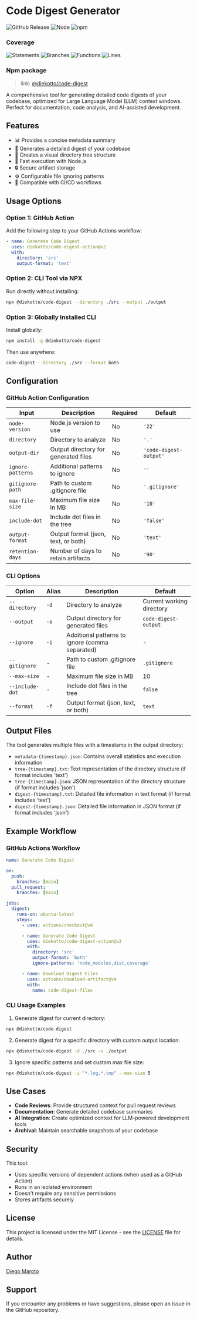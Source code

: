 # Code Digest Generator

![GitHub Release](https://img.shields.io/github/v/release/diekotto/code-digest-action?logo=githubactions)
![Node](https://img.shields.io/badge/nodejs-v22-green?logo=nodedotjs)
![npm](https://img.shields.io/npm/v/@diekotto/code-digest)

### Coverage

![Statements](https://img.shields.io/badge/statements-91.94%25-brightgreen)
![Branches](https://img.shields.io/badge/branches-80.64%25-green)
![Functions](https://img.shields.io/badge/functions-87.87%25-green)
![Lines](https://img.shields.io/badge/lines-91.94%25-brightgreen)

### Npm package

> link: [@diekotto/code-digest](https://www.npmjs.com/package/@diekotto/code-digest)

A comprehensive tool for generating detailed code digests of your codebase, optimized for Large Language Model (LLM) context windows. Perfect for documentation, code analysis, and AI-assisted development.

## Features

- 📊 Provides a concise metadata summary
- 📝 Generates a detailed digest of your codebase
- 🌳 Creates a visual directory tree structure
- 🚀 Fast execution with Node.js
- 🔒 Secure artifact storage
- ⚙️ Configurable file ignoring patterns
- 🔄 Compatible with CI/CD workflows

## Usage Options

### Option 1: GitHub Action

Add the following step to your GitHub Actions workflow:

```yaml
- name: Generate Code Digest
  uses: diekotto/code-digest-action@v2
  with:
    directory: 'src'
    output-format: 'text'
```

### Option 2: CLI Tool via NPX

Run directly without installing:

```bash
npx @diekotto/code-digest --directory ./src --output ./output
```

### Option 3: Globally Installed CLI

Install globally:

```bash
npm install -g @diekotto/code-digest
```

Then use anywhere:

```bash
code-digest --directory ./src --format both
```

## Configuration

### GitHub Action Configuration

| Input             | Description                          | Required | Default                |
| ----------------- | ------------------------------------ | -------- | ---------------------- |
| `node-version`    | Node.js version to use               | No       | `'22'`                 |
| `directory`       | Directory to analyze                 | No       | `'.'`                  |
| `output-dir`      | Output directory for generated files | No       | `'code-digest-output'` |
| `ignore-patterns` | Additional patterns to ignore        | No       | `''`                   |
| `gitignore-path`  | Path to custom .gitignore file       | No       | `'.gitignore'`         |
| `max-file-size`   | Maximum file size in MB              | No       | `'10'`                 |
| `include-dot`     | Include dot files in the tree        | No       | `'false'`              |
| `output-format`   | Output format (json, text, or both)  | No       | `'text'`               |
| `retention-days`  | Number of days to retain artifacts   | No       | `'90'`                 |

### CLI Options

| Option          | Alias | Description                                     | Default                   |
| --------------- | ----- | ----------------------------------------------- | ------------------------- |
| `--directory`   | `-d`  | Directory to analyze                            | Current working directory |
| `--output`      | `-o`  | Output directory for generated files            | `code-digest-output`      |
| `--ignore`      | `-i`  | Additional patterns to ignore (comma separated) | -                         |
| `--gitignore`   | -     | Path to custom .gitignore file                  | `.gitignore`              |
| `--max-size`    | -     | Maximum file size in MB                         | 10                        |
| `--include-dot` | -     | Include dot files in the tree                   | `false`                   |
| `--format`      | `-f`  | Output format (json, text, or both)             | `text`                    |

## Output Files

The tool generates multiple files with a timestamp in the output directory:

- `metadata-{timestamp}.json`: Contains overall statistics and execution information
- `tree-{timestamp}.txt`: Text representation of the directory structure (if format includes 'text')
- `tree-{timestamp}.json`: JSON representation of the directory structure (if format includes 'json')
- `digest-{timestamp}.txt`: Detailed file information in text format (if format includes 'text')
- `digest-{timestamp}.json`: Detailed file information in JSON format (if format includes 'json')

## Example Workflow

### GitHub Actions Workflow

```yaml
name: Generate Code Digest

on:
  push:
    branches: [main]
  pull_request:
    branches: [main]

jobs:
  digest:
    runs-on: ubuntu-latest
    steps:
      - uses: actions/checkout@v4

      - name: Generate Code Digest
        uses: diekotto/code-digest-action@v2
        with:
          directory: 'src'
          output-format: 'both'
          ignore-patterns: 'node_modules,dist,coverage'

      - name: Download Digest Files
        uses: actions/download-artifact@v4
        with:
          name: code-digest-files
```

### CLI Usage Examples

1. Generate digest for current directory:

```bash
npx @diekotto/code-digest
```

2. Generate digest for a specific directory with custom output location:

```bash
npx @diekotto/code-digest -d ./src -o ./output
```

3. Ignore specific patterns and set custom max file size:

```bash
npx @diekotto/code-digest -i "*.log,*.tmp" --max-size 5
```

## Use Cases

- **Code Reviews**: Provide structured context for pull request reviews
- **Documentation**: Generate detailed codebase summaries
- **AI Integration**: Create optimized context for LLM-powered development tools
- **Archival**: Maintain searchable snapshots of your codebase

## Security

This tool:

- Uses specific versions of dependent actions (when used as a GitHub Action)
- Runs in an isolated environment
- Doesn't require any sensitive permissions
- Stores artifacts securely

## License

This project is licensed under the MIT License - see the [LICENSE](LICENSE) file for details.

## Author

[Diego Maroto](https://github.com/diekotto)

## Support

If you encounter any problems or have suggestions, please open an issue in the GitHub repository.
